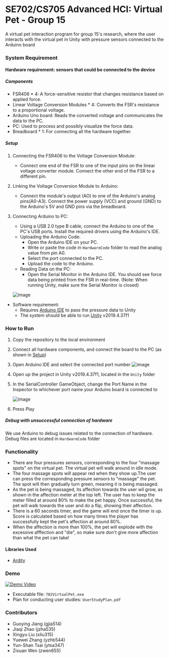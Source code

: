 # SE702/CS705 Advanced HCI: Virtual Pet - Group 15

A virtual pet interaction program for group 15's research, where the user interacts with the virtual pet in Unity with pressure sensors connected to the Arduino board

### System Requirement
#### Hardware requirement: sensors that could be connected to the device
##### Components
- FSR406 * 4: A force-sensitive resistor that changes resistance based on applied force.
- Linear Voltage Conversion Modules * 4: Converts the FSR's resistance to a proportional voltage.
- Arduino Uno board: Reads the converted voltage and communicates the data to the PC.
- PC: Used to process and possibly visualize the force data.
- Breadboard * 1: For connecting all the hardware together.
  
##### Setup
1. Connecting the FSR406 to the Voltage Conversion Module:
    - Connect one end of the FSR to one of the input pins on the linear voltage converter module. Connect the other end of the FSR to a different pin.

2. Linking the Voltage Conversion Module to Arduino:
    - Connect the module's output (AO) to one of the Arduino's analog pins(A0-A3). Connect the power supply (VCC) and ground (GND) to the Arduino's 5V and GND pins via the breadboard.

3. Connecting Arduino to PC:
      - Using a USB 2.0 type B cable, connect the Arduino to one of the PC's USB ports. Install the required drivers using the Arduino's IDE.
      - Uploading the Arduino Code:
        - Open the Arduino IDE on your PC.
        - Write or paste the code in `HardwareCode` folder to read the analog value from pin A0.
        - Select the port connected to the PC.
        - Upload the code to the Arduino.
      - Reading Data on the PC:
        - Open the Serial Monitor in the Arduino IDE. You should see force data being printed from the FSR in real-time. (Note: When running Unity, make sure the Serial Monitor is closed)

    ![image](https://github.com/Uncleared/702VirtualPet/assets/79774614/df18f6b5-4972-4cfc-a9a9-27e542407ccb)

- Software requirement:
  - Requires [Arduino IDE](https://www.arduino.cc/en/software) to pass the pressure data to Unity
  - The system should be able to run [Unity](https://unity.com/download) v2019.4.37f1

### How to Run
1. Copy the repository to the local environment
2. Connect all hardware components, and connect the board to the PC (as shown in [Setup](https://github.com/Uncleared/702VirtualPet/edit/main/README.md#setup))
3. Open Arduino IDE and select the connected port number
   ![image](https://github.com/Uncleared/702VirtualPet/assets/79774614/c73ad8c0-c5ea-4897-80a3-7824dba8c5c6)
5. Open up the project in Unity v2019.4.37f1, located in the `Unity` folder
6. In the SerialController GameObject, change the Port Name in the Inspector to whichever port name your Arduino board is connected to
   
   ![image](https://github.com/Uncleared/702VirtualPet/assets/79774614/9095808c-50da-44cb-b850-e12ebcb5844b)

7. Press Play

##### Debug with unsuccessful connection of hardware
We use Arduino to debug issues related to the connection of hardware. Debug files are located in `HardwareCode` folder

### Functionality
- There are four pressures sensors, corresponding to the four "massage spots" on the virtual pet. The virtual pet will walk around in idle mode.
- The four massage spots will appear red when they show up.The user can press the corresponding pressure sensors to "massage" the pet. The spot will then gradually turn green, meaning it is being massaged.
- As the pet is being massaged, its affection towards the user wil grow, as shown in the affection meter at the top left. The user has to keep the meter filled at around 80% to make the pet happy. Once successful, the pet will walk towards the user and do a flip, showing their affection.
- There is a 60 seconds timer, and the game will end once the timer is up. Score is calculated based on how many times the player has successfully kept the pet's affection at around 80%.
- When the affection is more than 100%, the pet will explode with the excessive afffection and "die", so make sure don't give more affection than what the pet can take!

#### Libraries Used
- [Ardity](https://assetstore.unity.com/packages/tools/integration/ardity-arduino-unity-communication-made-easy-123819)

### Demo
[![Demo Video](http://img.youtube.com/vi/sWDHwbbPdQM/0.jpg)](http://www.youtube.com/watch?v=sWDHwbbPdQM)
- Executable file: `702VirtualPet.exe`
- Plan for conducting user studies: `UserStudyPlan.pdf`

### Contributors
- Guoying Jiang (gjia514)
- Jiaqi Zhao (jzha535)
- Xingyu Liu (xliu315)
- Yuewei Zhang (yzhb544)
- Yun-Shan Tsai (ytsa347)
- Zixuan Wen (zwen655)

